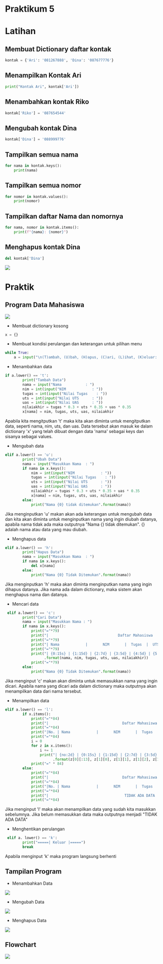 # Praktikum 5
# Latihan
## Membuat Dictionary daftar kontak
```python
kontak = {'Ari': '081267888', 'Dina': '087677776'}
```

## Menampilkan Kontak Ari
```python
print("Kontak Ari", kontak['Ari'])
```

## Menambahkan kontak Riko
```python
kontak['Riko'] = '087654544'
```

## Mengubah kontak Dina
```python
kontak['Dina'] = '088999776'
```

## Tampilkan semua nama
```python print("=====Menampilkan semua nama=====")
for nama in kontak.keys():
    print(nama)
```

## Tampilkan semua nomor
```python print("\n=====Menampilkan semua nomor=====")
for nomor in kontak.values():
    print(nomor)
```

## Tampilkan daftar Nama dan nomornya
```python print("\n=====Menampilkan nama dan nomor=====")
for nama, nomor in kontak.items():
    print(f"{nama}: {nomor}")
```

## Menghapus kontak Dina
```python 
del kontak['Dina']
```


![](gambar/latihan.png)

# Praktik
## Program Data Mahasiswa

![](gambar/code.png)

- Membuat dictionary kosong
```python
x = {}
```
- Membuat kondisi perulangan dan keterangan untuk pilihan menu
```python
while True:
    a = input("\n(T)ambah, (U)bah, (H)apus, (C)ari, (L)ihat, (K)eluar: ")
```
- Menambahkan data
```python
if a.lower() == 't':
        print("Tambah Data")
        nama = input("Nama           : ")
        nim = int(input("NIM            : "))
        tugas = int(input("Nilai Tugas    : "))
        uts = int(input("Nilai UTS      : ")) 
        uas = int(input("Nilai UAS      : "))
        nilaiakhir = tugas * 0.3 + uts * 0.35 + uas * 0.35
        x[nama] = nim, tugas, uts, uas, nilaiakhir
```
Apabila kita mengitputkan 't' maka kita akan diminta untuk mengitputkan data, seperti nama, nim, uts, dan uas. Data tersebut akan masuk ke dalam dictionary 'x' yang telah dibuat dengan data 'nama' sebagai keys dan sisanya sebagai values.

- Mengubah data
```python
elif a.lower() == 'u':
        print("Ubah Data")
        nama = input("Masukkan Nama  : ")
        if nama in x.keys():
            nim = int(input("NIM            : "))
            tugas = int(input("Nilai Tugas    : "))
            uts = int(input("Nilai UTS      : "))
            uas = int(input("Nilai UAS      : "))
            nilaiakhir = tugas * 0.3 + uts * 0.35 + uas * 0.35
            x[nama] = nim, tugas, uts, uas, nilaiakhir
        else:
            print("Nama {0} tidak ditemukan".format(nama))
```
Jika menginputkan 'u' makan akan ada keterangan untuk mengubah data dan kita akan diminta untuk menginputkan nama yang ingin diubah datanya, apabila nama tidak ada maka outputnya "Nama {} tidak ditemukan". {} adalah nama atau data yang mau diubah.

- Menghapus data
```python
elif a.lower() == 'h':
        print("Hapus Data")
        nama = input("Masukkan Nama  : ")
        if nama in x.keys():
            del x[nama]
        else:
            print("Nama {0} Tidak Ditemukan".format(nama))
```
Jika menginputkan 'h' maka akan diminta menginputkan nama yang ingin dihapus datanya. Jika nama ada dalam dictionary, maka sistem akan menghapus nama dan datanya.

- Mencari data
```python
 elif a.lower() == 'c':
        print("Cari Data")
        nama = input("Masukkan Nama : ")
        if nama in x.keys():
            print("="*79)
            print("|                                Daftar Mahasiswa                             |")
            print("="*79)
            print("| Nama            |       NIM       |  Tugas  |  UTS  |  UAS  |  Nilai Akhir  |")
            print("="*79)
            print("| {0:15s} | {1:15d} | {2:7d} | {3:5d} | {4:5d} | {5:9.2f}    |"
                  .format(nama, nim, tugas, uts, uas, nilaiakhir))
            print("="*79)
        else:
            print("Nama {0} Tidak Ditemukan".format(nama))
```
Jika menginput 'c' makan akan diminta untuk memasukkan nama yang ingin dicari. Apabila nama yang dicari ada dalam dictionary maka outputnya akan menampilkan data dari nama tersebut.

- Menampilkan data
```python
elif a.lower() == 'l':
        if x.items():
            print("="*84)
            print("|                                  Daftar Mahasiswa                                |")
            print("="*84)
            print("|No. | Nama            |       NIM       |  Tugas  |  UTS  |  UAS  |  Nilai Akhir  |")
            print("="*84)
            i = 0
            for z in x.items():
                i += 1
                print("| {no:2d} | {0:15s} | {1:15d} | {2:7d} | {3:5d} | {4:5d} | {5:9.2f}     |"
                      .format(z[0][:13], z[1][0], z[1][1], z[1][2], z[1][3], z[1][4], no=i))
            print("=" * 84)
        else:
            print("="*84)
            print("|                                  Daftar Mahasiswa                                |")
            print("="*84)
            print("|No. | Nama            |       NIM       |  Tugas  |  UTS  |  UAS  |  Nilai Akhir  |")
            print("="*84)
            print("|                                   TIDAK ADA DATA                                 |")
            print("="*84)
```
Jika menginput 'l' maka akan menampilkan data yang sudah kita masukkan sebelumnya. Jika belum memasukkan data maka outputnya menjadi "TIDAK ADA DATA"

- Menghentikan perulangan
```python
 elif a. lower() == 'k':
        print("=====| Keluar |=====")
        break
```
Apabila menginput 'k' maka program langsung berhenti

## Tampilan Program
- Menambahkan Data

![](gambar/tambah.png)

- Mengubah Data

![](gambar/ubah.png)

- Menghapus Data

![](gambar/hapus.png)

## Flowchart

![](gambar/flowchart.png)
